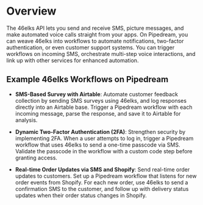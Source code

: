 # Overview

The 46elks API lets you send and receive SMS, picture messages, and make automated voice calls straight from your apps. On Pipedream, you can weave 46elks into workflows to automate notifications, two-factor authentication, or even customer support systems. You can trigger workflows on incoming SMS, orchestrate multi-step voice interactions, and link up with other services for enhanced automation.

## Example 46elks Workflows on Pipedream

- **SMS-Based Survey with Airtable**: Automate customer feedback collection by sending SMS surveys using 46elks, and log responses directly into an Airtable base. Trigger a Pipedream workflow with each incoming message, parse the response, and save it to Airtable for analysis.

- **Dynamic Two-Factor Authentication (2FA)**: Strengthen security by implementing 2FA. When a user attempts to log in, trigger a Pipedream workflow that uses 46elks to send a one-time passcode via SMS. Validate the passcode in the workflow with a custom code step before granting access.

- **Real-time Order Updates via SMS and Shopify**: Send real-time order updates to customers. Set up a Pipedream workflow that listens for new order events from Shopify. For each new order, use 46elks to send a confirmation SMS to the customer, and follow up with delivery status updates when their order status changes in Shopify.
